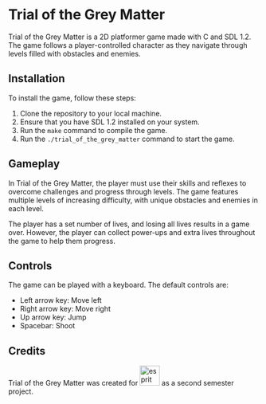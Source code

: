 <h1>Trial of the Grey Matter</h1>
<p>Trial of the Grey Matter is a 2D platformer game made with C and SDL 1.2. The game follows a player-controlled character as they navigate through levels filled with obstacles and enemies.</p>
<h2>Installation</h2>
<p>To install the game, follow these steps:</p>
<ol>
	<li>Clone the repository to your local machine.</li>
	<li>Ensure that you have SDL 1.2 installed on your system.</li>
	<li>Run the <code>make</code> command to compile the game.</li>
	<li>Run the <code>./trial_of_the_grey_matter</code> command to start the game.</li>
</ol>

<h2>Gameplay</h2>
<p>In Trial of the Grey Matter, the player must use their skills and reflexes to overcome challenges and progress through levels. The game features multiple levels of increasing difficulty, with unique obstacles and enemies in each level.</p>
<p>The player has a set number of lives, and losing all lives results in a game over. However, the player can collect power-ups and extra lives throughout the game to help them progress.</p>

<h2>Controls</h2>
<p>The game can be played with a keyboard. The default controls are:</p>
<ul>
	<li>Left arrow key: Move left</li>
	<li>Right arrow key: Move right</li>
	<li>Up arrow key: Jump</li>
	<li>Spacebar: Shoot</li>
</ul>

<h2>Credits</h2>
<p>Trial of the Grey Matter was created for <img src="https://drive.google.com/uc?export=view&id=184rv7Si4uDeOx8PXRRzGq1WbCByRZ2gO" alt="esprit" width="40"> as a second semester project.</p>
